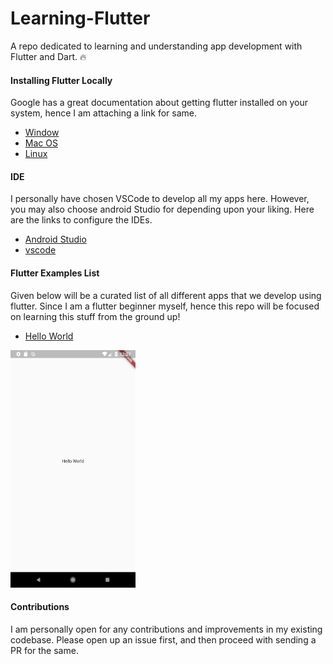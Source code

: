 # Learning-Flutter

A repo dedicated to learning and understanding app development with Flutter and Dart. :fire:

#### Installing Flutter Locally

Google has a great documentation about getting flutter installed on your system, hence I am attaching a link for same.

- [Window](https://flutter.io/setup-windows/)
- [Mac OS](https://flutter.io/setup-macos/)
- [Linux](https://flutter.io/setup-linux/)

#### IDE

I personally have chosen VSCode to develop all my apps here. However, you may also choose android Studio for depending upon your liking.
Here are the links to configure the IDEs.

- [Android Studio](https://flutter.io/get-started/editor/#androidstudio)
- [vscode](https://flutter.io/get-started/editor/#vscode)

#### Flutter Examples List

Given below will be a curated list of all different apps that we develop using flutter.
Since I am a flutter beginner myself, hence this repo will be focused on learning this stuff from the ground up!

- [Hello World](./hello_world)
<img src="./images/hello_world.png" height="380" width="200">

#### Contributions

I am personally open for any contributions and improvements in my existing codebase.
Please open up an issue first, and then proceed with sending a PR for the same.
